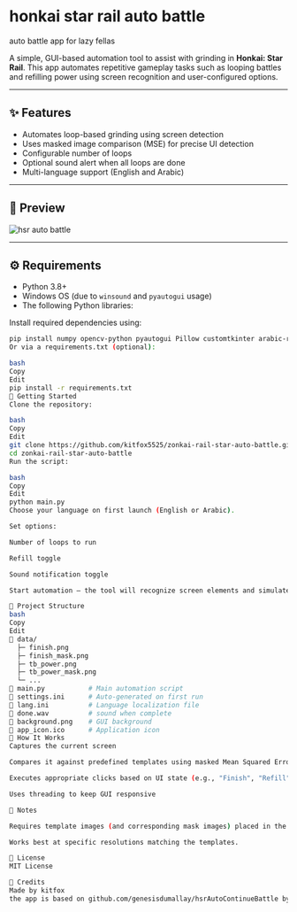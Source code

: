 # honkai star rail auto battle
auto battle app for lazy fellas 

A simple, GUI-based automation tool to assist with grinding in **Honkai: Star Rail**. This app automates repetitive gameplay tasks such as looping battles and refilling power using screen recognition and user-configured options.

---

## ✨ Features

- Automates loop-based grinding using screen detection
- Uses masked image comparison (MSE) for precise UI detection
- Configurable number of loops
- Optional sound alert when all loops are done
- Multi-language support (English and Arabic)

---

## 📸 Preview

![hsr auto battle](https://i.ibb.co/VY8Yqh7Q/image.png "hsr auto battle")

---

## ⚙️ Requirements

- Python 3.8+
- Windows OS (due to `winsound` and `pyautogui` usage)
- The following Python libraries:

Install required dependencies using:

```bash
pip install numpy opencv-python pyautogui Pillow customtkinter arabic-reshaper python-bidi
Or via a requirements.txt (optional):

bash
Copy
Edit
pip install -r requirements.txt
🚀 Getting Started
Clone the repository:

bash
Copy
Edit
git clone https://github.com/kitfox5525/zonkai-rail-star-auto-battle.git
cd zonkai-rail-star-auto-battle
Run the script:

bash
Copy
Edit
python main.py
Choose your language on first launch (English or Arabic).

Set options:

Number of loops to run

Refill toggle

Sound notification toggle

Start automation – the tool will recognize screen elements and simulate clicks automatically.

📁 Project Structure
bash
Copy
Edit
📁 data/
  ├─ finish.png
  ├─ finish_mask.png
  ├─ tb_power.png
  ├─ tb_power_mask.png
  └─ ...
📄 main.py           # Main automation script
📄 settings.ini      # Auto-generated on first run
📄 lang.ini          # Language localization file
📄 done.wav          # sound when complete
📄 background.png    # GUI background
📄 app_icon.ico      # Application icon
🧠 How It Works
Captures the current screen

Compares it against predefined templates using masked Mean Squared Error (MSE)

Executes appropriate clicks based on UI state (e.g., "Finish", "Refill", "Battle")

Uses threading to keep GUI responsive

📝 Notes

Requires template images (and corresponding mask images) placed in the data/ folder.

Works best at specific resolutions matching the templates.

🪪 License
MIT License

🙌 Credits
Made by kitfox
the app is based on github.com/genesisdumallay/hsrAutoContinueBattle by genesisdumallay
